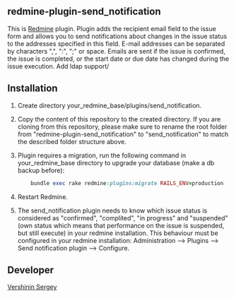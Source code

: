 ## redmine-plugin-send_notification
This is [Redmine](https://www.redmine.org) plugin. Plugin adds the recipient email field to the issue form and allows you to send notifications about changes in the issue status to the addresses specified in this field. E-mail addresses can be separated by characters ",", ":", ";" or space. Emails are sent if the issue is confirmed, the issue is completed, or the start date or due date has changed during the issue execution. Add ldap support/

## Installation
1. Create directory your_redmine_base/plugins/send_notification.
2. Copy the content of this repository to the created directory. If you are cloning from this repository, please make sure to rename the root folder from "redmine-plugin-send_notification" to "send_notification" to match the described folder structure above.
3. Plugin requires a migration, run the following command in your_redmine_base directory to upgrade your database (make a db backup before):
    ```ruby
        bundle exec rake redmine:plugins:migrate RAILS_ENV=production
    ```

4. Restart Redmine.
5. The send_notification plugin needs to know which issue status is considered as "confirmed", "complited", "in progress" and "suspended"(own status which means that performance on the issue is suspended, but still execute) in your redmine installation. This behaviour must be configured in your redmine installation: Administration --> Plugins --> Send notification plugin --> Configure.

## Developer
[Vershinin Sergey](https://github.com/Yarroo)